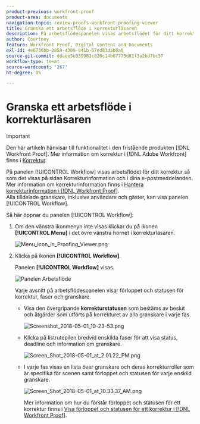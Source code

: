 ```yaml
---
product-previous: workfront-proof
product-area: documents
navigation-topic: review-proofs-workfront-proofing-viewer
title: Granska ett arbetsflöde i korrekturläsaren
description: På arbetsflödespanelen visas arbetsflödet för ditt korrektur så som det visas på sidan Korrekturinformation och i e-postmeddelanden. Mer information om korrekturinformation finns i Hantera korrekturinformation i Workfront Proof. Alla tilldelade granskare, inklusive användare och gäster, kan visa panelen Arbetsflöde.
author: Courtney
feature: Workfront Proof, Digital Content and Documents
exl-id: 4e6736bb-2859-4309-841b-67ed83dab6a0
source-git-commit: ddaee5b339982c826c14b67775d81f3a2bd7bc37
workflow-type: tm+mt
source-wordcount: '267'
ht-degree: 0%

---
```


# Granska ett arbetsflöde i korrekturläsaren

>[!IMPORTANT]
>
>Den här artikeln hänvisar till funktionalitet i den fristående produkten [!DNL Workfront Proof]. Mer information om korrektur i [!DNL Adobe Workfront] finns i [Korrektur](../../../review-and-approve-work/proofing/proofing.md).

På panelen [!UICONTROL Workflow] visas arbetsflödet för ditt korrektur så som det visas på sidan Korrekturinformation och i dina e-postmeddelanden.\
Mer information om korrekturinformation finns i [Hantera korrekturinformation i [!DNL Workfront Proof]](../../../workfront-proof/wp-work-proofsfiles/manage-your-work/manage-proof-details.md).\
Alla tilldelade granskare, inklusive användare och gäster, kan visa panelen [!UICONTROL Workflow].

Så här öppnar du panelen [!UICONTROL Workflow]:

1. Om den vänstra ikonmenyn inte visas klickar du på ikonen **[!UICONTROL Menu]** i det övre vänstra hörnet i korrekturläsaren.

   ![Menu_icon_in_Proofing_Viewer.png](assets/menu-icon-in-proofing-viewer-350x188.png)

1. Klicka på ikonen **[!UICONTROL Workflow]**.

   Panelen **[!UICONTROL Workflow]** visas.

   ![Panelen Arbetsflöde](assets/workflow-panel-350x115.png)

   Varje avsnitt på arbetsflödespanelen visar förloppet och statusen för korrektur, faser och granskare.

   * Visa den övergripande **korrekturstatusen** som bestäms av beslut och åtgärder som utförts på korrekturet av alla granskare i varje fas.

     ![Screenshot_2018-05-01_10-23-53.png](assets/screenshot-2018-05-01-10-23-53-285x43.png)

   * Klicka på listrutepilen bredvid enskilda faser för att visa status, deadline och information om granskare.

     ![Screen_Shot_2018-05-01_at_2.01.22_PM.png](assets/screen-shot-2018-05-01-at-2.01.22-pm-350x46.png)

   * I varje fas visas en lista över granskare och deras korrekturroller som är specifika för scenen samt förloppet och statusen för varje enskild granskare.

     ![Screen_Shot_2018-05-01_at_10.33.37_AM.png](assets/screen-shot-2018-05-01-at-10.33.37-am-350x29.png)

     Mer information om hur du förstår förloppet och statusen för ett korrektur finns i [Visa förloppet och statusen för ett korrektur i [!DNL Workfront Proof]](../../../workfront-proof/wp-work-proofsfiles/manage-your-work/view-progress-and-status-of-proof.md).
